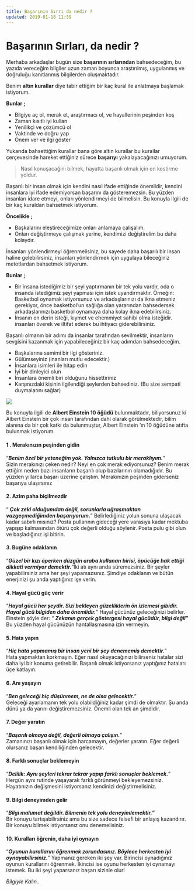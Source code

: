```yaml
---
title: Başarının Sırrı da nedir ?
updated: 2019-01-18 11:59
---
```


# Başarının Sırları, da nedir ?
Merhaba arkadaşlar bugün size  **başarının sırlarından** bahsedeceğim, bu yazıda vereceğim bilgiler uzun zaman boyunca araştırılmış, uygulanmış ve doğruluğu kanıtlanmış bilgilerden oluşmaktadır.

Benim  **altın kurallar**  diye tabir ettiğim bir kaç kural ile anlatmaya başlamak istiyorum.

**Bunlar ;**

-   Bilgiye aç ol, merak et, araştırmacı ol, ve hayallerinin peşinden koş
-   Zaman kısıtlı iyi kullan
-   Yenilikçi ve çözümcü ol
-   Vaktinde ve doğru yap
-   Önem ver ve ilgi göster

Yukarıda bahsettiğim kurallar bana göre altın kurallar bu kurallar çerçevesinde hareket ettiğiniz sürece  **başarıyı**  yakalayacağınızı umuyorum.

> Nasıl konuşacağını bilmek, hayatta başarılı olmak için en kestirme yoldur.

Başarılı bir insan olmak için kendini nasıl ifade ettiğinde önemlidir, kendini insanlara iyi ifade edemiyorsan başarını da gösteremezsin. Bu yüzden insanları idare etmeyi, onları yönlendirmeyi de bilmelisin. Bu konuyla ilgili de bir kaç kuraldan bahsetmek istiyorum.

**Öncelikle ;**

-   Başkalarını eleştireceğimize onları anlamaya çalışalım.
-   Onları değiştirmeye çalışmak yerine, kendimizi değiştirelim bu daha kolaydır.

İnsanları yönlendirmeyi öğrenmelisiniz, bu sayede daha başarılı bir insan haline gelebilirsiniz, insanları yönlendirmek için uygulaya bileceğiniz metotlardan bahsetmek istiyorum.

**Bunlar ;**

-   Bir insana istediğimiz bir şeyi yaptırmanın bir tek yolu vardır, oda o insanda istediğimiz şeyi yapması için istek uyandırmaktır. Örneğin: Basketbol oynamak istiyorsunuz ve arkadaşlarınızı da ikna etmeniz gerekiyor, önce basketbol’un sağlığa olan yararından bahsedersek arkadaşlarınızı basketbol oynamaya daha kolay ikna edebilirsiniz.
-   İnsanın en derin isteği, kıymet ve ehemmiyet sahibi olma isteğidir. insanları överek ve iltifat ederek bu ihtiyacı giderebilirsiniz.

Başarılı olmanın bir adımı da insanlar tarafından sevilmektir, insanların sevgisini kazanmak için yapabileceğiniz bir kaç adımdan bahsedeceğim.

-   Başkalarına samimi bir ilgi gösteriniz.
-   Gülümseyiniz (inanları mutlu edecektir.)
-   İnsanlara isimleri ile hitap edin
-   İyi bir dinleyici olun
-   İnsanlara önemli biri olduğunu hissettiriniz
-   Karşınızdaki kişinin ilgilendiği şeylerden bahsediniz. (Bu size sempati duymalarını sağlar)

![](https://cdn-images-1.medium.com/max/800/1*gxkOumkFiqi_iZYKxlYitQ.jpeg)


Bu konuyla ilgili de  **Albert Einstein 10 öğüdü** bulunmaktadır, biliyorsunuz ki Albert Einstein bir çok insan tarafından dahi olarak görülmektedir, bilim alanına da bir çok katkı da bulunmuştur, Albert Einstein ‘ın 10 öğüdüne atıfta bulunmak istiyorum.

#### **1 . Merakınızın peşinden gidin**

“**_Benim özel bir yeteneğim yok. Yalnızca tutkulu bir meraklıyım._**”  
Sizin merakınızı çeken nedir? Neyi en çok merak ediyorsunuz? Benim merak ettiğim neden bazı insanların başarılı olup bazılarının olamadığıdır. Bu yüzden yıllarca başarı üzerine çalıştım. Merakınızın peşinden giderseniz başarıya ulaşırsınız

#### **2. Azim paha biçilmezdir**

“  **_Çok zeki olduğumdan değil, sorunlarla uğraşmaktan vazgeçmediğimden başarıyorum._**” Belirlediğiniz yolun sonuna ulaşacak kadar sabırlı mısınız? Posta pullarının gideceği yere varasıya kadar mektuba yapışıp kalmasından ötürü çok değerli olduğu söylenir. Posta pulu gibi olun ve başladığınız işi bitirin.

#### **3. Bugüne odaklanın**

“**_Güzel bir kızı öperken düzgün araba kullanan birisi, öpücüğe hak ettiği dikkati vermiyor demektir._**”İki atı aynı anda süremezsiniz. Bir şeyler yapabilirsiniz ama her şeyi yapamazsınız. Şimdiye odaklanın ve bütün enerjinizi şu anda yaptığınız işe verin.

#### **4. Hayal gücü güç verir**

“**_Hayal gücü her şeydir. Sizi bekleyen güzelliklerin ön izlemesi gibidir. Hayal gücü bilgiden daha önemlidir._**” Hayal gücünüz geleceğinizi belirler. Einstein şöyle der: “  **_Zekanın gerçek göstergesi hayal gücüdür, bilgi değil_”** Bu yüzden hayal gücünüzün hantallaşmasına izin vermeyin.

#### **5. Hata yapın**

“**_Hiç hata yapmamış bir insan yeni bir şey denememiş demektir._**”  
Hata yapmaktan korkmayın. Eğer nasıl okuyacağınızı bilirseniz hatalar sizi daha iyi bir konuma getirebilir. Başarılı olmak istiyorsanız yaptığınız hataları üçe katlayın.

#### **6. Anı yaşayın**

“**_Ben geleceği hiç düşünmem, ne de olsa gelecektir._**”  
Geleceği ayarlamanın tek yolu olabildiğiniz kadar şimdi de olmaktır. Şu anda dünü ya da yarını değiştiremezsiniz. Önemli olan tek an şimdidir.

#### **7. Değer yaratın**

“**_Başarılı olmaya değil, değerli olmaya çalışın._**”  
Zamanınızı başarılı olmak için harcamayın, değerler yaratın. Eğer değerli olursanız başarı kendiliğinden gelecektir.

#### **8. Farklı sonuçlar beklemeyin**

“**_Delilik: Aynı şeyleri tekrar tekrar yapıp farklı sonuçlar beklemek._**”  
Hergün aynı rutinde yaşayarak farklı görünmeyi bekleyemezsiniz. Hayatınızın değişmesini istiyorsanız kendinizi değiştirmelisiniz.

#### **9. Bilgi deneyimden gelir**

“**_Bilgi malumat değildir. Bilmenin tek yolu deneyimlemektir._”**  
Bir konuyu tartışabilirsiniz ama bu size sadece felsefi bir anlayış kazandırır. Bir konuyu bilmek istiyorsanız onu denemelisiniz.

#### **10. Kuralları öğrenin, daha iyi oynayın**

“**_Oyunun kurallarını öğrenmek zorundasınız. Böylece herkesten iyi oynayabilirsiniz._**” Yapmanız gereken iki şey var. Birincisi oynadığınız oyunun kurallarını öğrenmek. İkincisi ise oyunu herkesten iyi oynamayı istemek. Bu iki şeyi yaparsanız başarı sizinle olur!

_Bilgiyle Kalın.._
